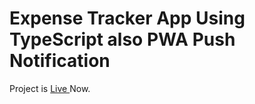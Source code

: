 # Expense Tracker App Using TypeScript also PWA Push Notification

Project is [Live ](https://expensetrackerapp-ca860.web.app/) Now.

